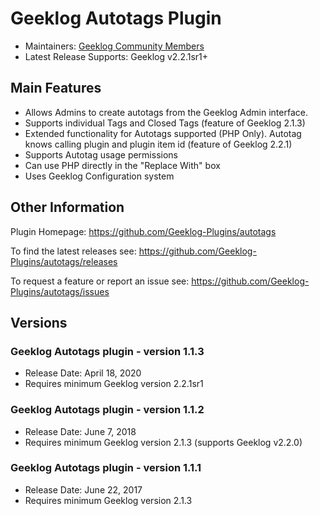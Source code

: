 # Geeklog Autotags Plugin

* Maintainers: [Geeklog Community Members](https://github.com/Geeklog-Plugins/autotags/graphs/contributors)
* Latest Release Supports: Geeklog v2.2.1sr1+

## Main Features

* Allows Admins to create autotags from the Geeklog Admin interface. 
* Supports individual Tags and Closed Tags (feature of Geeklog 2.1.3)
* Extended functionality for Autotags supported (PHP Only). Autotag knows calling plugin and plugin item id (feature of Geeklog 2.2.1)
* Supports Autotag usage permissions
* Can use PHP directly in the "Replace With" box
* Uses Geeklog Configuration system

## Other Information

Plugin Homepage:
https://github.com/Geeklog-Plugins/autotags

To find the latest releases see:
https://github.com/Geeklog-Plugins/autotags/releases

To request a feature or report an issue see: 
https://github.com/Geeklog-Plugins/autotags/issues

## Versions

### Geeklog Autotags plugin - version 1.1.3

* Release Date: April 18, 2020
* Requires minimum Geeklog version 2.2.1sr1

### Geeklog Autotags plugin - version 1.1.2

* Release Date: June 7, 2018
* Requires minimum Geeklog version 2.1.3 (supports Geeklog v2.2.0)

### Geeklog Autotags plugin - version 1.1.1

* Release Date: June 22, 2017
* Requires minimum Geeklog version 2.1.3
